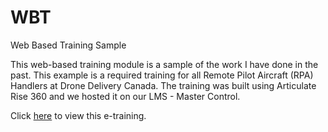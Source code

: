 # WBT
Web Based Training Sample

This web-based training module is a sample of the work I have done in the past. This example is a required training for all Remote Pilot Aircraft (RPA) Handlers at Drone Delivery Canada.
The training was built using Articulate Rise 360 and we hosted it on our LMS - Master Control. 

Click [here](https://vrbabapancake.github.io/WBT/#/) to view this e-training. 
